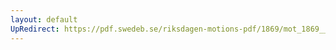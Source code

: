 ```yaml
---
layout: default
UpRedirect: https://pdf.swedeb.se/riksdagen-motions-pdf/1869/mot_1869__ak__00242/mot_1869__ak__00242_002.pdf
---
```

